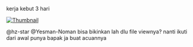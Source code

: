 kerja kebut 3 hari

[![Thumbnail](https://files.catbox.moe/dg6u04.jpeg)](https://www.youtube.com/watch?v=TQQJD7D6PIU)

@hz-star @Yesman-Noman bisa bikinkan lah dlu file viewnya? nanti ikuti dari awal punya bapak ja buat acuannya

